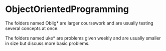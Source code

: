 # ObjectOrientedProgramming

The folders named Oblig* are larger coursework and are usually testing several concepts at once.

The folders named uke* are problems given weekly and are usually smaller in size but discuss more basic problems.